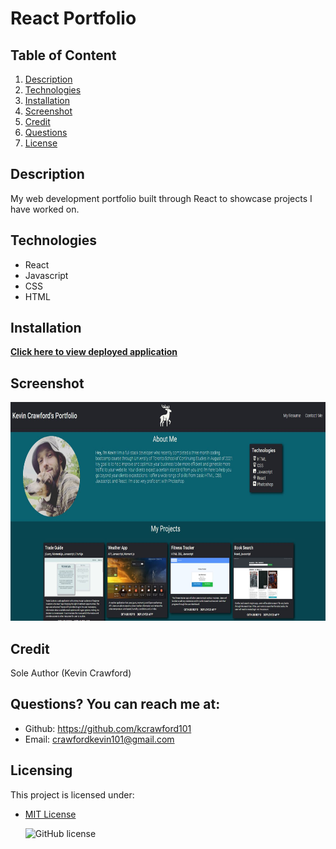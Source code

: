 # React Portfolio

  ## Table of Content 
   1. [Description](#Description)
   2. [Technologies ](#Technologies)
   3. [Installation](#Installation)
   4. [Screenshot](#Screenshot)
   5. [Credit](#Credit)
   6. [Questions](#Questions?)
   7. [License](#Licensing)

  ## Description 
  My web development portfolio built through React to showcase projects I have worked on.  

  ## Technologies
  - React
  - Javascript
  - CSS
  - HTML    

  ## Installation
  [**Click here to view deployed application**](https://kcrawford101.github.io/portfolio_2.0/)

  ## Screenshot 
  <img src='src\Images\portfolio_screencap.JPG' width="750" height="350">

  ## Credit 
  Sole Author (Kevin Crawford)

  ## Questions? You can reach me at:
  - Github: https://github.com/kcrawford101
  - Email: crawfordkevin101@gmail.com

  ## Licensing
  This project is licensed under:  
* [MIT License](LICENSE.txt)

  ![GitHub license](https://img.shields.io/badge/license-MIT-blue.svg)
